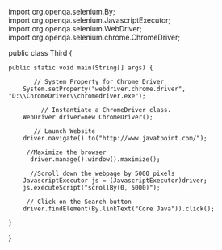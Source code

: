 import org.openqa.selenium.By;  
import org.openqa.selenium.JavascriptExecutor;  
import org.openqa.selenium.WebDriver;  
import org.openqa.selenium.chrome.ChromeDriver;  
  
public class Third {  
  
    public static void main(String[] args) {  
      
           // System Property for Chrome Driver   
        System.setProperty("webdriver.chrome.driver", "D:\\ChromeDriver\\chromedriver.exe");  
          
             // Instantiate a ChromeDriver class.     
        WebDriver driver=new ChromeDriver();  
          
           // Launch Website  
        driver.navigate().to("http://www.javatpoint.com/");  
          
         //Maximize the browser  
          driver.manage().window().maximize();  
          
          //Scroll down the webpage by 5000 pixels  
        JavascriptExecutor js = (JavascriptExecutor)driver;  
        js.executeScript("scrollBy(0, 5000)");   
          
         // Click on the Search button  
        driver.findElement(By.linkText("Core Java")).click();     
  
    }  
  
}  
